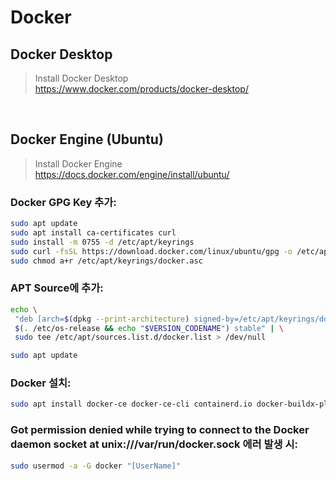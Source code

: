 # Docker

## Docker Desktop

> Install Docker Desktop
> <br> https://www.docker.com/products/docker-desktop/

<br>

## Docker Engine (Ubuntu)

> Install Docker Engine
> <br> https://docs.docker.com/engine/install/ubuntu/

### Docker GPG Key 추가:

```zsh
sudo apt update
sudo apt install ca-certificates curl
sudo install -m 0755 -d /etc/apt/keyrings
sudo curl -fsSL https://download.docker.com/linux/ubuntu/gpg -o /etc/apt/keyrings/docker.asc
sudo chmod a+r /etc/apt/keyrings/docker.asc
```

### APT Source에 추가:

```zsh
echo \
 "deb [arch=$(dpkg --print-architecture) signed-by=/etc/apt/keyrings/docker.asc] https://download.docker.com/linux/ubuntu \
 $(. /etc/os-release && echo "$VERSION_CODENAME") stable" | \
 sudo tee /etc/apt/sources.list.d/docker.list > /dev/null

sudo apt update
```

### Docker 설치:

```zsh
sudo apt install docker-ce docker-ce-cli containerd.io docker-buildx-plugin docker-compose-plugin
```

### Got permission denied while trying to connect to the Docker daemon socket at unix:///var/run/docker.sock 에러 발생 시:

```zsh
sudo usermod -a -G docker "[UserName]"
```
